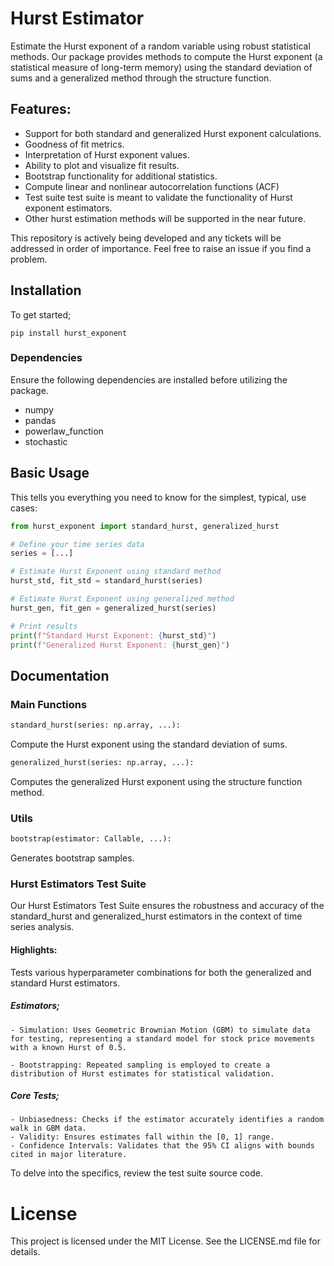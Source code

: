 # Hurst Estimator

Estimate the Hurst exponent of a random variable using robust statistical methods. Our package provides methods to compute the Hurst exponent (a statistical measure of long-term memory) using the standard deviation of sums and a generalized method through the structure function. 

## Features:

  - Support for both standard and generalized Hurst exponent calculations.
  - Goodness of fit metrics.
  - Interpretation of Hurst exponent values.
  - Ability to plot and visualize fit results.
  - Bootstrap functionality for additional statistics.
  - Compute linear and nonlinear autocorrelation functions (ACF)
  - Test suite test suite is meant to validate the functionality of Hurst exponent estimators.
  - Other hurst estimation methods will be supported in the near future.

This repository is actively being developed and any tickets will be addressed in order of importance. Feel free to raise an issue if you find a problem.

## Installation 

To get started;

`pip install hurst_exponent`


### Dependencies
Ensure the following dependencies are installed before utilizing the package.

  - numpy
  - pandas
  - powerlaw_function
  - stochastic

## Basic Usage 

This tells you everything you need to know for the simplest, typical, use cases:
  
~~~python
from hurst_exponent import standard_hurst, generalized_hurst

# Define your time series data
series = [...]

# Estimate Hurst Exponent using standard method
hurst_std, fit_std = standard_hurst(series)

# Estimate Hurst Exponent using generalized method
hurst_gen, fit_gen = generalized_hurst(series)

# Print results
print(f"Standard Hurst Exponent: {hurst_std}")
print(f"Generalized Hurst Exponent: {hurst_gen}")
~~~

## Documentation

### Main Functions
  ~~~python
  standard_hurst(series: np.array, ...):
  ~~~
  Compute the Hurst exponent using the standard deviation of sums.

  ~~~python
  generalized_hurst(series: np.array, ...):
  ~~~
  Computes the generalized Hurst exponent using the structure function method.


### Utils
~~~python
bootstrap(estimator: Callable, ...):
~~~
  
  Generates bootstrap samples.

### Hurst Estimators Test Suite

Our Hurst Estimators Test Suite ensures the robustness and accuracy of the  standard_hurst and generalized_hurst estimators in the context of time series analysis.

#### Highlights:

Tests various hyperparameter combinations for both the generalized and standard Hurst estimators.

  ##### Estimators;
  
    - Simulation: Uses Geometric Brownian Motion (GBM) to simulate data for testing, representing a standard model for stock price movements with a known Hurst of 0.5.

    - Bootstrapping: Repeated sampling is employed to create a distribution of Hurst estimates for statistical validation.

  ##### Core Tests;

    - Unbiasedness: Checks if the estimator accurately identifies a random walk in GBM data.
    - Validity: Ensures estimates fall within the [0, 1] range.
    - Confidence Intervals: Validates that the 95% CI aligns with bounds cited in major literature.
  
To delve into the specifics, review the test suite source code.

# License
This project is licensed under the MIT License. See the LICENSE.md file for details.



